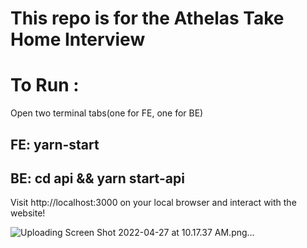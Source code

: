# This repo is for the Athelas Take Home Interview

# To Run :

Open two terminal tabs(one for FE, one for BE)

## FE: yarn-start
## BE: cd api && yarn start-api

Visit http://localhost:3000 on your local browser and interact with the website!


![Uploading Screen Shot 2022-04-27 at 10.17.37 AM.png…]()


